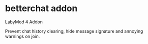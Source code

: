 # betterchat addon

LabyMod 4 Addon

Prevent chat history clearing, hide message signature and annoying warnings on join.